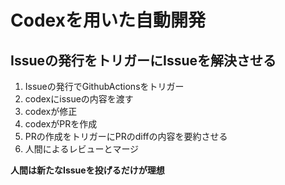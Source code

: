 # Codexを用いた自動開発

## Issueの発行をトリガーにIssueを解決させる

1. Issueの発行でGithubActionsをトリガー
2. codexにissueの内容を渡す
3. codexが修正
4. codexがPRを作成
5. PRの作成をトリガーにPRのdiffの内容を要約させる
6. 人間によるレビューとマージ

**人間は新たなIssueを投げるだけが理想**
